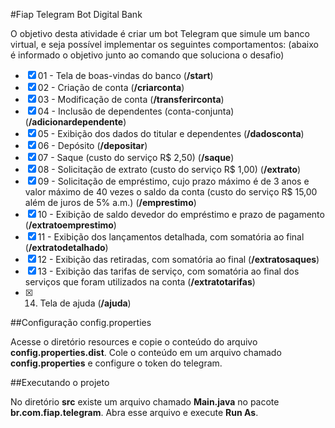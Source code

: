 #Fiap Telegram Bot Digital Bank

O objetivo desta atividade é criar um bot Telegram que simule um banco virtual, e seja
possível implementar os seguintes comportamentos: (abaixo é informado o objetivo junto ao comando que soluciona o desafio)

 - [x] 01 - Tela de boas-vindas do banco (**/start**)    
 - [x] 02 - Criação de conta (**/criarconta**)
 - [x] 03 - Modificação de conta (**/transferirconta**)
 - [x] 04 - Inclusão de dependentes (conta-conjunta) (**/adicionardependente**)
 - [x] 05 - Exibição dos dados do titular e dependentes (**/dadosconta**)    
 - [X] 06 - Depósito (**/depositar**)    
 - [X] 07 - Saque (custo do serviço R$ 2,50) (**/saque**)                    
 - [X] 08 - Solicitação de extrato (custo do serviço R$ 1,00) (**/extrato**)    
 - [X] 09 - Solicitação de empréstimo, cujo prazo máximo é de 3 anos e valor máximo de 40 vezes o saldo da conta (custo do serviço R$ 15,00 além de juros de 5% a.m.) (**/emprestimo**)                
 - [X] 10 - Exibição de saldo devedor do empréstimo e prazo de pagamento (**/extratoemprestimo**)    
 - [X] 11 - Exibição dos lançamentos detalhada, com somatória ao final (**/extratodetalhado**)    
 - [X] 12 - Exibição das retiradas, com somatória ao final (**/extratosaques**)            
 - [X] 13 - Exibição das tarifas de serviço, com somatória ao final dos serviços que foram utilizados na conta (**/extratotarifas**)            
 - [X] 14. Tela de ajuda (**/ajuda**)
    
##Configuração config.properties

Acesse o diretório resources e copie o conteúdo do arquivo **config.properties.dist**. Cole o conteúdo em um arquivo chamado **config.properties** e configure o token do telegram.

##Executando o projeto

No diretório **src** existe um arquivo chamado **Main.java** no pacote **br.com.fiap.telegram**. Abra esse arquivo e execute **Run As**.